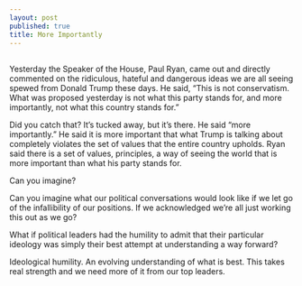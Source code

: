 ```yaml
---
layout: post
published: true
title: More Importantly
---
```


## 

Yesterday the Speaker of the House, Paul Ryan, came out and directly commented on the ridiculous, hateful and dangerous ideas we are all seeing spewed from Donald Trump these days. He said, “This is not conservatism. What was proposed yesterday is not what this party stands for, and more importantly, not what this country stands for.”

Did you catch that? It’s tucked away, but it’s there. He said “more importantly.” He said it is more important that what Trump is talking about completely violates the set of values that the entire country upholds. Ryan said there is a set of values, principles, a way of seeing the world that is more important than what his party stands for. 

Can you imagine? 

Can you imagine what our political conversations would look like if we let go of the infallibility of our positions. If we acknowledged we’re all just working this out as we go? 

What if political leaders had the humility to admit that their particular ideology was simply their best attempt at understanding a way forward? 

Ideological humility. An evolving understanding of what is best. This takes real strength and we need more of it from our top leaders. 